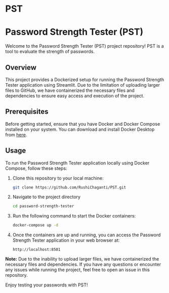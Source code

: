 # PST
# Password Strength Tester (PST)

Welcome to the Password Strength Tester (PST) project repository! PST is a tool to evaluate the strength of passwords.

## Overview

This project provides a Dockerized setup for running the Password Strength Tester application using Streamlit. Due to the limitation of uploading larger files to GitHub, we have containerized the necessary files and dependencies to ensure easy access and execution of the project.

## Prerequisites

Before getting started, ensure that you have Docker and Docker Compose installed on your system. You can download and install Docker Desktop from [here](https://www.docker.com/products/docker-desktop).

## Usage

To run the Password Strength Tester application locally using Docker Compose, follow these steps:

1. Clone this repository to your local machine:
    ```bash
    git clone https://github.com/RushiChaganti/PST.git
    ```
2. Navigate to the project directory
    ```bash
    cd password-strength-tester
    ```
3. Run the following command to start the Docker containers:
    ```bash
    docker-compose up -d
    ```
4. Once the containers are up and running, you can access the Password Strength Tester application in your web browser at:
    ```
    http://localhost:8501
    ```

**Note:**
Due to the inability to upload larger files, we have containerized the necessary files and dependencies. If you have any questions or encounter any issues while running the project, feel free to open an issue in this repository.

Enjoy testing your passwords with PST!
